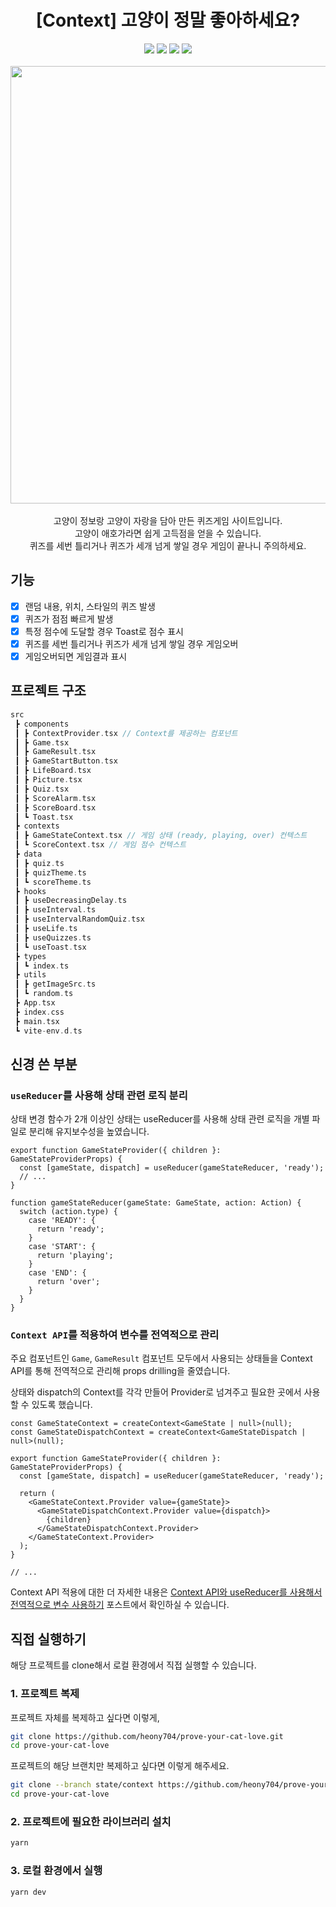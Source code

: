 <h1 align=center>[Context] 고양이 정말 좋아하세요?</h1>

<div align=center>
  <img src="https://img.shields.io/badge/react-61DAFB?style=flat&logo=react&logoColor=black">
  <img src="https://img.shields.io/badge/vite-646CFF?style=flat&logo=vite&logoColor=white">
  <img src="https://img.shields.io/badge/typescript-3178C6?style=flat&logo=typescript&logoColor=white">
  <img src="https://img.shields.io/badge/styled components-DB7093?style=flat&logo=styledcomponents&logoColor=white">
</div>
<br>

<div align=center>
  <img src="https://github.com/heony704/prove-your-cat-love/assets/36994104/7cf22d5e-26b4-4ba1-af96-0a9cc4942d6a" width="700">
</div>
<br>

<div align=center>
고양이 정보랑 고양이 자랑을 담아 만든 퀴즈게임 사이트입니다.<br>
고양이 애호가라면 쉽게 고득점을 얻을 수 있습니다.<br>
퀴즈를 세번 틀리거나 퀴즈가 세개 넘게 쌓일 경우 게임이 끝나니 주의하세요.
</div>

## 기능

- [x] 랜덤 내용, 위치, 스타일의 퀴즈 발생
- [x] 퀴즈가 점점 빠르게 발생
- [x] 특정 점수에 도달할 경우 Toast로 점수 표시
- [x] 퀴즈를 세번 틀리거나 퀴즈가 세개 넘게 쌓일 경우 게임오버
- [x] 게임오버되면 게임결과 표시

## 프로젝트 구조

```c
src
 ┣ components
 ┃ ┣ ContextProvider.tsx // Context를 제공하는 컴포넌트
 ┃ ┣ Game.tsx
 ┃ ┣ GameResult.tsx
 ┃ ┣ GameStartButton.tsx
 ┃ ┣ LifeBoard.tsx
 ┃ ┣ Picture.tsx
 ┃ ┣ Quiz.tsx
 ┃ ┣ ScoreAlarm.tsx
 ┃ ┣ ScoreBoard.tsx
 ┃ ┗ Toast.tsx
 ┣ contexts
 ┃ ┣ GameStateContext.tsx // 게임 상태 (ready, playing, over) 컨텍스트
 ┃ ┗ ScoreContext.tsx // 게임 점수 컨텍스트
 ┣ data
 ┃ ┣ quiz.ts
 ┃ ┣ quizTheme.ts
 ┃ ┗ scoreTheme.ts
 ┣ hooks
 ┃ ┣ useDecreasingDelay.ts
 ┃ ┣ useInterval.ts
 ┃ ┣ useIntervalRandomQuiz.tsx
 ┃ ┣ useLife.ts
 ┃ ┣ useQuizzes.ts
 ┃ ┗ useToast.tsx
 ┣ types
 ┃ ┗ index.ts
 ┣ utils
 ┃ ┣ getImageSrc.ts
 ┃ ┗ random.ts
 ┣ App.tsx
 ┣ index.css
 ┣ main.tsx
 ┗ vite-env.d.ts
```

## 신경 쓴 부분

### `useReducer`를 사용해 상태 관련 로직 분리

상태 변경 함수가 2개 이상인 상태는 useReducer를 사용해 상태 관련 로직을 개별 파일로 분리해 유지보수성을 높였습니다.

```tsx
export function GameStateProvider({ children }: GameStateProviderProps) {
  const [gameState, dispatch] = useReducer(gameStateReducer, 'ready');
  // ...
}

function gameStateReducer(gameState: GameState, action: Action) {
  switch (action.type) {
    case 'READY': {
      return 'ready';
    }
    case 'START': {
      return 'playing';
    }
    case 'END': {
      return 'over';
    }
  }
}
```

### `Context API`를 적용하여 변수를 전역적으로 관리

주요 컴포넌트인 `Game`, `GameResult` 컴포넌트 모두에서 사용되는 상태들을 Context API를 통해 전역적으로 관리해 props drilling을 줄였습니다.

상태와 dispatch의 Context를 각각 만들어 Provider로 넘겨주고 필요한 곳에서 사용할 수 있도록 했습니다.

```tsx
const GameStateContext = createContext<GameState | null>(null);
const GameStateDispatchContext = createContext<GameStateDispatch | null>(null);

export function GameStateProvider({ children }: GameStateProviderProps) {
  const [gameState, dispatch] = useReducer(gameStateReducer, 'ready');

  return (
    <GameStateContext.Provider value={gameState}>
      <GameStateDispatchContext.Provider value={dispatch}>
        {children}
      </GameStateDispatchContext.Provider>
    </GameStateContext.Provider>
  );
}

// ...
```

Context API 적용에 대한 더 자세한 내용은 [Context API와 useReducer를 사용해서 전역적으로 변수 사용하기](https://heony704.github.io/context/) 포스트에서 확인하실 수 있습니다.

## 직접 실행하기

해당 프로젝트를 clone해서 로컬 환경에서 직접 실행할 수 있습니다.

### 1. 프로젝트 복제

프로젝트 자체를 복제하고 싶다면 이렇게,

```bash
git clone https://github.com/heony704/prove-your-cat-love.git
cd prove-your-cat-love
```

프로젝트의 해당 브랜치만 복제하고 싶다면 이렇게 해주세요.

```bash
git clone --branch state/context https://github.com/heony704/prove-your-cat-love.git
cd prove-your-cat-love
```

### 2. 프로젝트에 필요한 라이브러리 설치

```bash
yarn
```

### 3. 로컬 환경에서 실행

```bash
yarn dev
```
